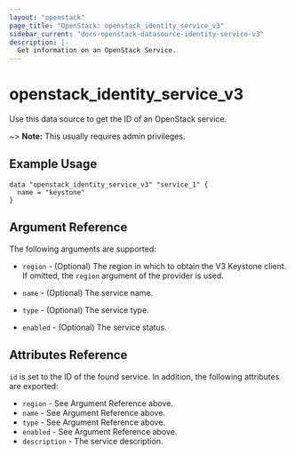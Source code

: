```yaml
---
layout: "openstack"
page_title: "OpenStack: openstack_identity_service_v3"
sidebar_current: "docs-openstack-datasource-identity-service-v3"
description: |-
  Get information on an OpenStack Service.
---
```


# openstack\_identity\_service\_v3

Use this data source to get the ID of an OpenStack service.

~> **Note:** This usually requires admin privileges.

## Example Usage

```hcl
data "openstack_identity_service_v3" "service_1" {
  name = "keystone"
}
```

## Argument Reference

The following arguments are supported:

* `region` - (Optional) The region in which to obtain the V3 Keystone client.
  If omitted, the `region` argument of the provider is used.

* `name` - (Optional) The service name.

* `type` - (Optional) The service type.

* `enabled` - (Optional) The service status.

## Attributes Reference

`id` is set to the ID of the found service. In addition, the following attributes
are exported:

* `region` - See Argument Reference above.
* `name` - See Argument Reference above.
* `type` - See Argument Reference above.
* `enabled` - See Argument Reference above.
* `description` - The service description.
